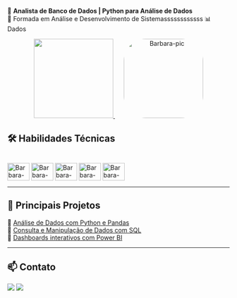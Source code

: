 💾 **Analista de Banco de Dados | Python para Análise de Dados**  
📘 Formada em Análise e Desenvolvimento de Sistemassssssssssss
📊 Dados
  

<div align="center">
  <!-- Gráfico de contribuições do GitHub -->
  <a href="https://github.com/BarbaraBarreto">
    <img height="180em" src="https://github-readme-stats.vercel.app/api?username=BarbaraBarreto&show_icons=true&theme=react&include_all_commits=true&count_private=true"/>
  </a>
  <!-- Imagem da boneca ao lado do gráfico -->
  <img src="https://i.picasion.com/pic92/0f2890a056db3ac0f32b766a6362bd2d.gif" 
       alt="Barbara-pic" 
       width="180" 
       style="border-radius: 50px; margin-left: 20px;">
</div>

## 🛠️ **Habilidades Técnicas**
<div style="display: inline_block"><br>
  <img align="center" alt="Barbara-Python" height="40" width="50" src="https://cdn.jsdelivr.net/gh/devicons/devicon/icons/python/python-original.svg">
  <img align="center" alt="Barbara-SQL" height="40" width="50" src="https://cdn.jsdelivr.net/gh/devicons/devicon/icons/mysql/mysql-original-wordmark.svg">
  <img align="center" alt="Barbara-PostgreSQL" height="40" width="50" src="https://cdn.jsdelivr.net/gh/devicons/devicon/icons/postgresql/postgresql-original-wordmark.svg">
  <img align="center" alt="Barbara-Pandas" height="40" width="50" src="https://cdn.jsdelivr.net/gh/devicons/devicon/icons/pandas/pandas-original-wordmark.svg">
  <img align="center" alt="Barbara-PowerBI" height="40" width="50" src="https://upload.wikimedia.org/wikipedia/commons/c/cf/New_Power_BI_Logo.svg">
</div>

---

## 📌 **Principais Projetos**
🔹 [Análise de Dados com Python e Pandas](https://github.com/BarbaraBarreto/projeto1)  
🔹 [Consulta e Manipulação de Dados com SQL](https://github.com/BarbaraBarreto/projeto2)  
🔹 [Dashboards interativos com Power BI](https://github.com/BarbaraBarreto/projeto3)  

---

## 📫 **Contato**
<div> 
  <a href = "mailto:bbarretobarros@gmail.com"><img src="https://img.shields.io/badge/-Gmail-%23333?style=for-the-badge&logo=gmail&logoColor=white" target="_blank"></a>
  <a href="https://www.linkedin.com/in/barbara-barreto-725312185/" target="_blank"><img src="https://img.shields.io/badge/-LinkedIn-%230077B5?style=for-the-badge&logo=linkedin&logoColor=white" target="_blank"></a> 
</div>
